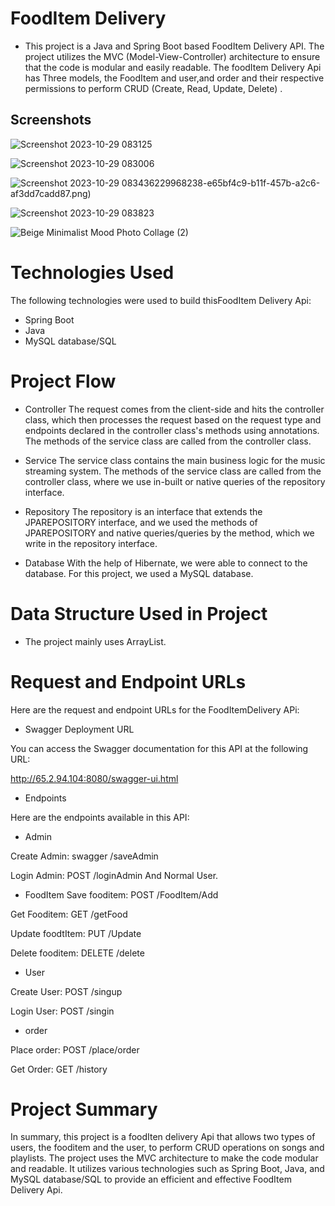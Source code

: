 # FoodItem Delivery
 * This project is a Java and Spring Boot based FoodItem Delivery API. The project utilizes the MVC (Model-View-Controller) architecture to ensure that the code is modular and easily readable. The foodItem Delivery Api has Three models, the FoodItem and user,and order and their respective permissions to perform CRUD (Create, Read, Update, Delete) .
 
 ## Screenshots
![Screenshot 2023-10-29 083125](https://github.com/Shravankumar542-d/assignment/assets/142691051/66bc8560-d437-4b70-82ae-11039de805ac)

![Screenshot 2023-10-29 083006](https://github.com/Shravankumar542-d/assignment/assets/142691051/e05d1f29-a3c5-424b-8d88-7c8cbb0c40ab)

 ![Screenshot 2023-10-29 083436](https://github.com/Shravankumar542-d/assignment/assets/142691051/2190220f-4751-4258-8689-45be6368bcea)229968238-e65bf4c9-b11f-457b-a2c6-af3dd7cadd87.png)
 
 ![Screenshot 2023-10-29 083823](https://github.com/Shravankumar542-d/assignment/assets/142691051/e6612460-f761-4eb2-afe8-13a1e23f3e73)
 
 ![Beige Minimalist Mood Photo Collage (2)](https://user-images.githubusercontent.com/111841729/229969636-9bf2a2d1-64e4-4fd7-b9f5-999bd79e72e1.png)


# Technologies Used
 The following technologies were used to build thisFoodItem Delivery Api:
* Spring Boot
* Java
* MySQL database/SQL

# Project Flow

* Controller
The request comes from the client-side and hits the controller class, which then processes the request based on the request type and endpoints declared in the controller class's methods using annotations. The methods of the service class are called from the controller class.


* Service
The service class contains the main business logic for the music streaming system. The methods of the service class are called from the controller class, where we use in-built or native queries of the repository interface.

* Repository
The repository is an interface that extends the JPAREPOSITORY interface, and we used the methods of JPAREPOSITORY and native queries/queries by the method, which we write in the repository interface.

* Database
With the help of Hibernate, we were able to connect to the database. For this project, we used a MySQL database.

# Data Structure Used in Project
* The project mainly uses ArrayList.

# Request and Endpoint URLs
Here are the request and endpoint URLs for the FoodItemDelivery APi:

* Swagger Deployment URL

You can access the Swagger documentation for this API at the following URL:

http://65.2.94.104:8080/swagger-ui.html

* Endpoints

Here are the endpoints available in this API:

* Admin

Create Admin: swagger /saveAdmin


Login Admin: POST /loginAdmin And Normal User.

* FoodItem
Save fooditem: POST /FoodItem/Add

Get Fooditem: GET /getFood

Update foodtItem: PUT /Update

Delete fooditem: DELETE /delete

* User

Create User: POST /singup


Login User: POST /singin

* order

Place order: POST /place/order

Get Order: GET /history


# Project Summary
In summary, this project is a foodIten delivery Api that allows two types of users, the fooditem and the user, to perform CRUD operations on songs and playlists. The project uses the MVC architecture to make the code modular and readable. It utilizes various technologies such as Spring Boot, Java, and MySQL database/SQL to provide an efficient and effective FoodItem
Delivery Api.






